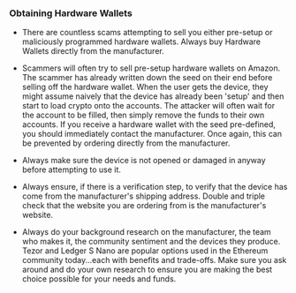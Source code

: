 ### Obtaining Hardware Wallets
 
- There are countless scams attempting to sell you either pre-setup or maliciously programmed hardware wallets. Always buy Hardware Wallets directly from the manufacturer.

- Scammers will often try to sell pre-setup hardware wallets on Amazon. The scammer has already written down the seed on their end before selling off the hardware wallet. When the user gets the device, they might assume naively that the device has already been 'setup' and then start to load crypto onto the accounts. The attacker will often wait for the account to be filled, then simply remove the funds to their own accounts. If you receive a hardware wallet with the seed pre-defined, you should immediately contact the manufacturer. Once again, this can be prevented by ordering directly from the manufacturer.

- Always make sure the device is not opened or damaged in anyway before attempting to use it.

- Always ensure, if there is a verification step, to verify that the device has come from the manufacturer's shipping address. Double and triple check that the website you are ordering from is the manufacturer's website.

- Always do your background research on the manufacturer, the team who makes it, the community sentiment and the devices they produce. Tezor and Ledger S Nano are popular options used in the Ethereum community today...each with benefits and trade-offs. Make sure you ask around and do your own research to ensure you are making the best choice possible for your needs and funds.
